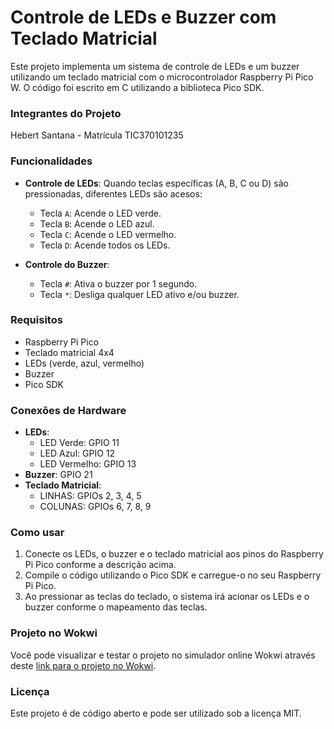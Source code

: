 # Controle de LEDs e Buzzer com Teclado Matricial

Este projeto implementa um sistema de controle de LEDs e um buzzer utilizando um teclado matricial com o microcontrolador Raspberry Pi Pico W. O código foi escrito em C utilizando a biblioteca Pico SDK.

### Integrantes do Projeto
Hebert Santana - Matrícula TIC370101235

### Funcionalidades
- **Controle de LEDs**: Quando teclas específicas (A, B, C ou D) são pressionadas, diferentes LEDs são acesos:
  - Tecla `A`: Acende o LED verde.
  - Tecla `B`: Acende o LED azul.
  - Tecla `C`: Acende o LED vermelho.
  - Tecla `D`: Acende todos os LEDs.
  
- **Controle do Buzzer**: 
  - Tecla `#`: Ativa o buzzer por 1 segundo.
  - Tecla `*`: Desliga qualquer LED ativo e/ou buzzer.

### Requisitos
- Raspberry Pi Pico
- Teclado matricial 4x4
- LEDs (verde, azul, vermelho)
- Buzzer
- Pico SDK

### Conexões de Hardware
- **LEDs**:
  - LED Verde: GPIO 11
  - LED Azul: GPIO 12
  - LED Vermelho: GPIO 13
- **Buzzer**: GPIO 21
- **Teclado Matricial**:
  - LINHAS: GPIOs 2, 3, 4, 5
  - COLUNAS: GPIOs 6, 7, 8, 9

### Como usar
1. Conecte os LEDs, o buzzer e o teclado matricial aos pinos do Raspberry Pi Pico conforme a descrição acima.
2. Compile o código utilizando o Pico SDK e carregue-o no seu Raspberry Pi Pico.
3. Ao pressionar as teclas do teclado, o sistema irá acionar os LEDs e o buzzer conforme o mapeamento das teclas.

### Projeto no Wokwi
Você pode visualizar e testar o projeto no simulador online Wokwi através deste [link para o projeto no Wokwi](https://wokwi.com/projects/420341431003291649).

### Licença
Este projeto é de código aberto e pode ser utilizado sob a licença MIT.
